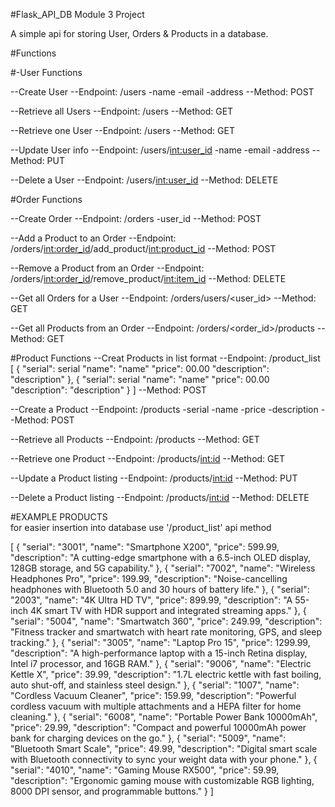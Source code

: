 #Flask_API_DB Module 3 Project


A simple api for storing User, Orders & Products in a database.


#Functions

#-User Functions

--Create User
  --Endpoint: /users
      -name
      -email
      -address
  --Method: POST
  
--Retrieve all Users
  --Endpoint: /users
  --Method: GET
  
--Retrieve one User
  --Endpoint: /users
  --Method: GET
  
--Update User info
  --Endpoint: /users/<int:user_id>
    -name
    -email
    -address
  --Method: PUT

--Delete a User
  --Endpoint: /users/<int:user_id>
  --Method: DELETE


#Order Functions

--Create Order
  --Endpoint: /orders
    -user_id
  --Method: POST

--Add a Product to an Order
  --Endpoint: /orders/<int:order_id>/add_product/<int:product_id>
  --Method: POST

--Remove a Product from an Order
  --Endpoint: /orders/<int:order_id>/remove_product/<int:item_id>
  --Method: DELETE

--Get all Orders for a User
  --Endpoint: /orders/users/<user_id>
  --Method: GET

--Get all Products from an Order
  --Endpoint: /orders/<order_id>/products
  --Method: GET


#Product Functions
--Creat Products in list format
  --Endpoint: /product_list
    [
      {
        "serial": serial
        "name": "name"
        "price": 00.00
        "description": "description"
      },
      {
        "serial": serial
        "name": "name"
        "price": 00.00
        "description": "description"
      }
      ]
  --Method: POST
  
--Create a Product
  --Endpoint: /products
    -serial
    -name
    -price
    -description
  --Method: POST

--Retrieve all Products
  --Endpoint: /products
  --Method: GET

--Retrieve one Product
  --Endpoint: /products/<int:id>
  --Method: GET

--Update a Product listing
  --Endpoint: /products/<int:id>
  --Method: PUT

--Delete a Product listing
  --Endpoint: /products/<int:id>
  --Method: DELETE




#EXAMPLE PRODUCTS  
for easier insertion into database use '/product_list' api method

[
  {
    "serial": "3001",
    "name": "Smartphone X200",
    "price": 599.99,
    "description": "A cutting-edge smartphone with a 6.5-inch OLED display, 128GB storage, and 5G capability."
  },
  {
    "serial": "7002",
    "name": "Wireless Headphones Pro",
    "price": 199.99,
    "description": "Noise-cancelling headphones with Bluetooth 5.0 and 30 hours of battery life."
  },
  {
    "serial": "2003",
    "name": "4K Ultra HD TV",
    "price": 899.99,
    "description": "A 55-inch 4K smart TV with HDR support and integrated streaming apps."
  },
  {
    "serial": "5004",
    "name": "Smartwatch 360",
    "price": 249.99,
    "description": "Fitness tracker and smartwatch with heart rate monitoring, GPS, and sleep tracking."
  },
  {
    "serial": "3005",
    "name": "Laptop Pro 15",
    "price": 1299.99,
    "description": "A high-performance laptop with a 15-inch Retina display, Intel i7 processor, and 16GB RAM."
  },
  {
    "serial": "9006",
    "name": "Electric Kettle X",
    "price": 39.99,
    "description": "1.7L electric kettle with fast boiling, auto shut-off, and stainless steel design."
  },
  {
    "serial": "1007",
    "name": "Cordless Vacuum Cleaner",
    "price": 159.99,
    "description": "Powerful cordless vacuum with multiple attachments and a HEPA filter for home cleaning."
  },
  {
    "serial": "6008",
    "name": "Portable Power Bank 10000mAh",
    "price": 29.99,
    "description": "Compact and powerful 10000mAh power bank for charging devices on the go."
  },
  {
    "serial": "5009",
    "name": "Bluetooth Smart Scale",
    "price": 49.99,
    "description": "Digital smart scale with Bluetooth connectivity to sync your weight data with your phone."
  },
  {
    "serial": "4010",
    "name": "Gaming Mouse RX500",
    "price": 59.99,
    "description": "Ergonomic gaming mouse with customizable RGB lighting, 8000 DPI sensor, and programmable buttons."
  }
]
